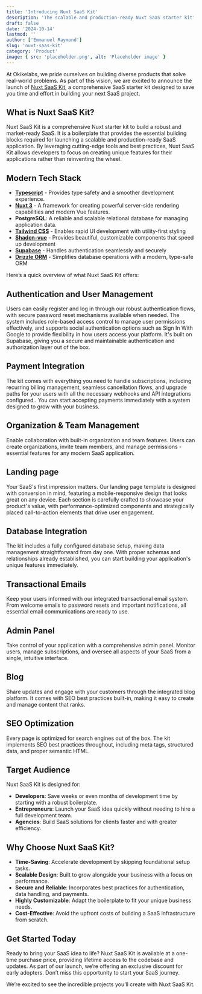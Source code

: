```yaml
---
title: 'Introducing Nuxt SaaS Kit'
description: 'The scalable and production-ready Nuxt SaaS starter kit'
draft: false
date: '2024-10-14'
lastmod: ''
author: ['Emmanuel Raymond']
slug: 'nuxt-saas-kit'
category: 'Product'
image: { src: 'placeholder.png', alt: 'Placeholder image' }
---
```


At Okikelabs, we pride ourselves on building diverse products that solve real-world problems. As part of this vision, we are excited to announce the launch of [Nuxt SaaS Kit](https://nuxtsaaskit.com/), a comprehensive SaaS starter kit designed to save you time and effort in building your next SaaS project.

## What is Nuxt SaaS Kit?

Nuxt SaaS Kit is a comprehensive Nuxt starter kit to build a robust and market-ready SaaS. It is a boilerplate that provides the essential building blocks required for launching a scalable and production-ready SaaS application. By leveraging cutting-edge tools and best practices, Nuxt SaaS Kit allows developers to focus on creating unique features for their applications rather than reinventing the wheel.

## **Modern Tech Stack**

- [**Typescript**](https://www.typescriptlang.org/) - Provides type safety and a smoother development experience.
- [**Nuxt 3**](https://nuxt.com/) - A framework for creating powerful server-side rendering capabilities and modern Vue features.
- **PostgreSQL**: A reliable and scalable relational database for managing application data.
- [**Tailwind CSS**](https://tailwindcss.com/) - Enables rapid UI development with utility-first styling
- [**Shadcn-vue**](https://www.shadcn-vue.com/) - Provides beautiful, customizable components that speed up development
- [**Supabase**](https://supabase.com/) - Handles authentication seamlessly and securely
- [**Drizzle ORM**](https://orm.drizzle.team/) - Simplifies database operations with a modern, type-safe ORM

<!-- ## Core Features and Capabilities -->

Here’s a quick overview of what Nuxt SaaS Kit offers:

## Authentication and User Management

Users can easily register and log in through our robust authentication flows, with secure password reset mechanisms available when needed. The system includes role-based access control to manage user permissions effectively, and supports social authentication options such as Sign In With Google to provide flexibility in how users access your platform. It's built on Supabase, giving you a secure and maintainable authentication and authorization layer out of the box.

## Payment Integration

The kit comes with everything you need to handle subscriptions, including recurring billing management, seamless cancellation flows, and upgrade paths for your users with all the necessary webhooks and API integrations configured.. You can start accepting payments immediately with a system designed to grow with your business.

## Organization & Team Management

Enable collaboration with built-in organization and team features. Users can create organizations, invite team members, and manage permissions - essential features for any modern SaaS application.

## **Landing page**

Your SaaS's first impression matters. Our landing page template is designed with conversion in mind, featuring a mobile-responsive design that looks great on any device. Each section is carefully crafted to showcase your product's value, with performance-optimized components and strategically placed call-to-action elements that drive user engagement.

## Database Integration

The kit includes a fully configured database setup, making data management straightforward from day one. With proper schemas and relationships already established, you can start building your application's unique features immediately.

## Transactional Emails

Keep your users informed with our integrated transactional email system. From welcome emails to password resets and important notifications, all essential email communications are ready to use.

## Admin Panel

Take control of your application with a comprehensive admin panel. Monitor users, manage subscriptions, and oversee all aspects of your SaaS from a single, intuitive interface.

## Blog

Share updates and engage with your customers through the integrated blog platform. It comes with SEO best practices built-in, making it easy to create and manage content that ranks.

## SEO Optimization

Every page is optimized for search engines out of the box. The kit implements SEO best practices throughout, including meta tags, structured data, and proper semantic HTML.

## Target Audience

Nuxt SaaS Kit is designed for:

- **Developers**: Save weeks or even months of development time by starting with a robust boilerplate.
- **Entrepreneurs**: Launch your SaaS idea quickly without needing to hire a full development team.
- **Agencies**: Build SaaS solutions for clients faster and with greater efficiency.

## Why Choose Nuxt SaaS Kit?

- **Time-Saving**: Accelerate development by skipping foundational setup tasks.
- **Scalable Design**: Built to grow alongside your business with a focus on performance.
- **Secure and Reliable**: Incorporates best practices for authentication, data handling, and payments.
- **Highly Customizable**: Adapt the boilerplate to fit your unique business needs.
- **Cost-Effective**: Avoid the upfront costs of building a SaaS infrastructure from scratch.

## Get Started Today

Ready to bring your SaaS idea to life? Nuxt SaaS Kit is available at a one-time purchase price, providing lifetime access to the codebase and updates. As part of our launch, we’re offering an exclusive discount for early adopters. Don’t miss this opportunity to start your SaaS journey.

We’re excited to see the incredible projects you’ll create with Nuxt SaaS Kit.
